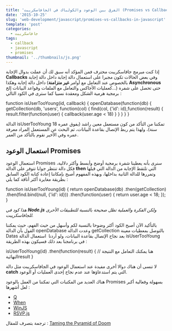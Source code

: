 ```yaml
---
title: 'الفرق بين الوعود والكولباك في الجافاسكريبت (Promises vs Callbacks)'
date: '2015-10-25'
slug: 'web-development/javascript/promises-vs-callbacks-in-javascript'
template: 'post'
categories:
  - جافاسكريبت
tags:
  - callback
  - javascript
  - promises
thumbnail: '../thumbnails/js.png'
---
```


إذا كنت مبرمج جافاسكريبت محترف فمن المؤكد أنه سبق لك أن عملت بدوال الإجابة **Callbacks** وفي بعض الحالات تكون مجبرا على استعمال دالة إجابة داخل دالة إجابة داخل دالة إجابة وهكذا (بالخصوص عند التعامل مع أوامر **غير متزامنة** **Asynchronous** كعمليات الأجاكس والتعامل مع الملفات وقواعد البيانات إلخ...) حتى تحصل على شفرة برمجية هرمية الشكل ومعقدة نسبيا كما سترى في الكود التالي :

function isUserTooYoung(id, callback) {
openDatabase(function(db) {
getCollection(db, 'users', function(col) {
find(col, {'id': id},function(result) {
result.filter(function(user) {
callback(user.age < 18)
}
}
}
}
}

الدالة isUserTooYoung تمكننا من التأكد من كون مستعمل معين راشد (يفوق عمره 18 سنة)، ولهذا يتم ربط الإتصال بقاعدة البيانات، ثم البحث عن المستعمل المراد معرفة عمره وفي الأخير نقوم بالتأكد من العمر.

## استعمال الوعود Promises

استعمال الوعود Promises سنرى بأنه يعطينا شفرة برمجية أوضح وأبسط وأكثر دلالية، فكل دالة تنتظر جوابا تتوفر على الدالة **then** التي تلتقط الإجابة من الدالة التي قبلها وتمررها للدالة الثانية بداخلها، وبهذه المفهوم أصبح بإمكاننا إعادة كتابة الكود السابق بطريقة مغايرة أكثر أناقة كما يلي :

function isUserTooYoung(id) {
return openDatabase(db)
.then(getCollection)
.then(find.bind(null, {'id': id}))
.then(function(user) {
return user.age < 18;
});
}

_هذا كود في **Node.js** ولكن الفكرة والعملية تظل صحيحة بالنسبة للتطبيقات الأخرى للجافاسكريبت._

بالتأكيد الآن أصبح الكود أكثر وضوحا بالنسبة لكم وأسهل من حيث الفهم، حيث يمكننا القول بأن الدالة openDatabase وعدت الدالة getCollection بالتوصل بمعطيات معينة Datas بعد نجاح الإتصال بقاعدة البيانات، ولو أردنا  استعمال الدالة isUserTooYoung في برنامجنا بعد ذلك فسيكون بهذه الطريقة :

isUserTooYoung(id)
.then(function(result) {
// هنا يمكنك التعامل مع النتيجة النهائيةresult
}

لا تنسى أن هناك دوالا أخرى مفيدة عند استعمال الوعود في الجافاسكريبت مثل دالة **catch** التي يتم استدعاؤها عند عدم نجاح إحدى العمليات أو الوعود.

هناك العديد من المكتبات التي تمكننا من العمل بالوعود Promises بسهولة وفعالية أكبر لعل أشهرها :

- [Q](https://github.com/kriskowal/q)
- [When](https://github.com/cujojs/when)
- [WinJS](http://msdn.microsoft.com/en-us/library/windows/apps/br211867.aspx)
- [RSVP.js](https://github.com/tildeio/rsvp.js)

ترجمة بتصرف للمقال : [Taming the Pyramid of Doom](http://engineering.onlive.com/2014/08/08/taming-the-pyramid-of-doom)
